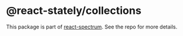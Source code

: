 # @react-stately/collections

This package is part of [react-spectrum](https://github.com/watheia/rsp-kit). See the repo for more details.
